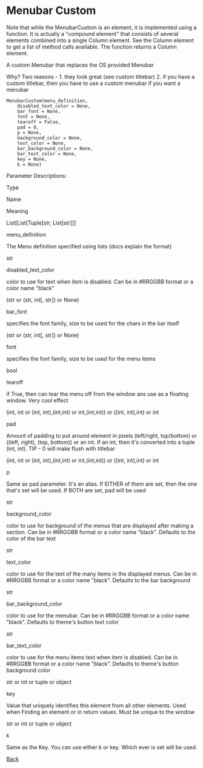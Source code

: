 # Menubar Custom
Note that while the MenubarCustom is an element, it is implemented using a function. It is actually a "compound element" that consists of several elements combined into a single Column element. See the Column element to get a list of method calls available. The function returns a Column element.

A custom Menubar that replaces the OS provided Menubar

Why? Two reasons - 1. they look great (see custom titlebar) 2. if you have a custom titlebar, then you have to use a custom menubar if you want a menubar

```
MenubarCustom(menu_definition,
    disabled_text_color = None,
    bar_font = None,
    font = None,
    tearoff = False,
    pad = 0,
    p = None,
    background_color = None,
    text_color = None,
    bar_background_color = None,
    bar_text_color = None,
    key = None,
    k = None)
```

Parameter Descriptions:

Type

Name

Meaning

List[List[Tuple[str, List[str]]]

menu_definition

The Menu definition specified using lists (docs explain the format)

str

disabled_text_color

color to use for text when item is disabled. Can be in #RRGGBB format or a color name "black"

(str or (str, int[, str]) or None)

bar_font

specifies the font family, size to be used for the chars in the bar itself

(str or (str, int[, str]) or None)

font

specifies the font family, size to be used for the menu items

bool

tearoff

if True, then can tear the menu off from the window ans use as a floating window. Very cool effect

(int, int or (int, int),(int,int) or int,(int,int)) or ((int, int),int) or int

pad

Amount of padding to put around element in pixels (left/right, top/bottom) or ((left, right), (top, bottom)) or an int. If an int, then it's converted into a tuple (int, int). TIP - 0 will make flush with titlebar

(int, int or (int, int),(int,int) or int,(int,int)) or ((int, int),int) or int

p

Same as pad parameter. It's an alias. If EITHER of them are set, then the one that's set will be used. If BOTH are set, pad will be used

str

background_color

color to use for background of the menus that are displayed after making a section. Can be in #RRGGBB format or a color name "black". Defaults to the color of the bar text

str

text_color

color to use for the text of the many items in the displayed menus. Can be in #RRGGBB format or a color name "black". Defaults to the bar background

str

bar_background_color

color to use for the menubar. Can be in #RRGGBB format or a color name "black". Defaults to theme's button text color

str

bar_text_color

color to use for the menu items text when item is disabled. Can be in #RRGGBB format or a color name "black". Defaults to theme's button background color

str or int or tuple or object

key

Value that uniquely identifies this element from all other elements. Used when Finding an element or in return values. Must be unique to the window

str or int or tuple or object

k

Same as the Key. You can use either k or key. Which ever is set will be used.

[Back](./_Elements)